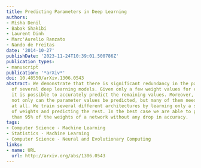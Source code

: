 ```yaml
---
title: Predicting Parameters in Deep Learning
authors:
- Misha Denil
- Babak Shakibi
- Laurent Dinh
- Marc'Aurelio Ranzato
- Nando de Freitas
date: '2014-10-27'
publishDate: '2023-11-24T10:39:01.500786Z'
publication_types:
- manuscript
publication: '*arXiv*'
doi: 10.48550/arXiv.1306.0543
abstract: We demonstrate that there is significant redundancy in the parameterization
  of several deep learning models. Given only a few weight values for each feature
  it is possible to accurately predict the remaining values. Moreover, we show that
  not only can the parameter values be predicted, but many of them need not be learned
  at all. We train several different architectures by learning only a small number
  of weights and predicting the rest. In the best case we are able to predict more
  than 95% of the weights of a network without any drop in accuracy.
tags:
- Computer Science - Machine Learning
- Statistics - Machine Learning
- Computer Science - Neural and Evolutionary Computing
links:
- name: URL
  url: http://arxiv.org/abs/1306.0543
---
```

